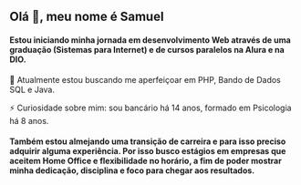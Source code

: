 

## Olá 👋, meu nome é Samuel
#### Estou iniciando minha jornada em desenvolvimento Web através de uma graduação (Sistemas para Internet) e de cursos paralelos na Alura e na DIO.


🌱 Atualmente estou buscando me aperfeiçoar em PHP, Bando de Dados SQL e Java.

⚡ Curiosidade sobre mim: sou bancário há 14 anos, formado em Psicologia há 8 anos.

#### Também estou almejando uma transição de carreira e para isso preciso adquirir alguma experiência. Por isso busco estágios em empresas que aceitem Home Office e flexibilidade no horário, a fim de poder mostrar minha dedicação, disciplina e foco para chegar aos resultados.

